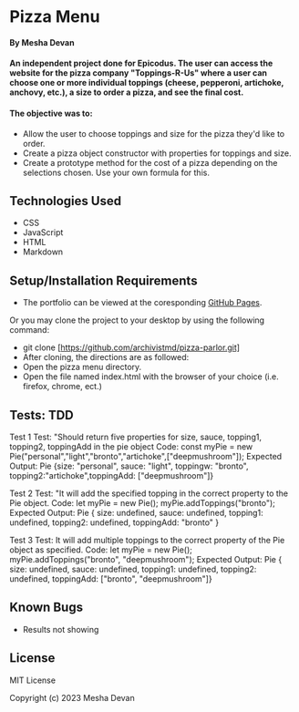 # Pizza Menu

#### By **Mesha Devan**

#### An independent project done for Epicodus. The user can access the website for the pizza company "Toppings-R-Us" where a user can choose one or more individual toppings (cheese, pepperoni, artichoke, anchovy, etc.), a size to order a pizza, and see the final cost.

#### The objective was to:
* Allow the user to choose toppings and size for the pizza they'd like to order.
* Create a pizza object constructor with properties for toppings and size.
* Create a prototype method for the cost of a pizza depending on the selections chosen. Use your own formula for this.


## Technologies Used

* CSS
* JavaScript
* HTML
* Markdown

## Setup/Installation Requirements

* The portfolio can be viewed at the coresponding [GitHub Pages](https://archivistmd.github.io/pizza-parlor).

Or you may clone the project to your desktop by using the following command:

* git clone [https://github.com/archivistmd/pizza-parlor.git]
* After cloning, the directions are as followed:
* Open the pizza menu directory.
* Open the file named index.html with the browser of your choice (i.e. firefox, chrome, ect.)

## Tests: TDD
Test 1
Test: "Should return five properties for size, sauce, topping1, topping2, toppingAdd in the pie object
Code:
const myPie = new Pie("personal","light","bronto","artichoke",["deepmushroom"]); 
Expected Output: 
Pie {size: "personal", sauce: "light", toppingw: "bronto", topping2:"artichoke",toppingAdd: ["deepmushroom"]}

Test 2
Test: "It will add the specified topping in the correct property to the Pie object.
Code: 
let myPie = new Pie();
myPie.addToppings("bronto");
Expected Output: Pie
{ size: undefined, sauce: undefined, topping1: undefined, topping2: undefined, toppingAdd: "bronto" }

Test 3
Test: It will add multiple toppings to the correct property of the Pie object as specified.
Code:
let myPie = new Pie();
myPie.addToppings("bronto", "deepmushroom");
Expected Output:
Pie { size: undefined, sauce: undefined, topping1: undefined, topping2: undefined, toppingAdd: ["bronto", "deepmushroom"]}

## Known Bugs

* Results not showing

## License

MIT License

Copyright (c) 2023 Mesha Devan
